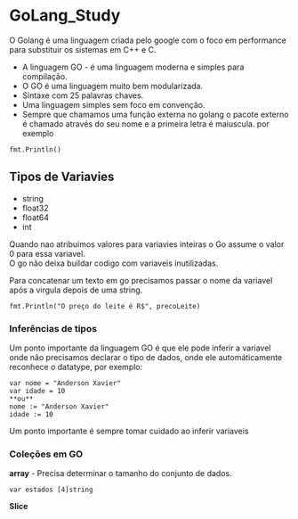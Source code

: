 # GoLang_Study
O Golang é uma linguagem criada pelo google com o foco em performance para substituir os sistemas em C++ e C.

* A linguagem GO - é uma linguagem moderna e simples para compilação.
* O GO é uma linguagem muito bem modularizada.
* Sintaxe com 25 palavras chaves.
* Uma linguagem simples sem foco em convenção.
* Sempre que chamamos uma função externa no golang o pacote externo é chamado através do seu nome e a primeira letra é maiuscula. por exemplo 
```	
fmt.Println()
```
## Tipos de Variavies

* string 
* float32
* float64
* int

Quando nao atribuimos valores para variavies inteiras o Go assume o valor 0 para essa variavel.
<br> O go não deixa buildar codigo com variaveis inutilizadas.<br>

Para concatenar um texto em go precisamos passar o nome da variavel após a virgula depois de uma string.
```
fmt.Println("O preço do leite é R$", precoLeite)
```
### Inferências de tipos

Um ponto importante da linguagem GO é que ele pode inferir a variavel onde não precisamos declarar o tipo de dados, onde ele automáticamente reconhece o datatype, por exemplo:
```
var nome = "Anderson Xavier"
var idade = 10
**ou** 
nome := "Anderson Xavier"
idade := 10
```
Um ponto importante é sempre tomar cuidado ao inferir variaveis 

### Coleções em GO

**array** - Precisa determinar o tamanho do conjunto de dados.
```
var estados [4]string
```
**Slice**
```
```
